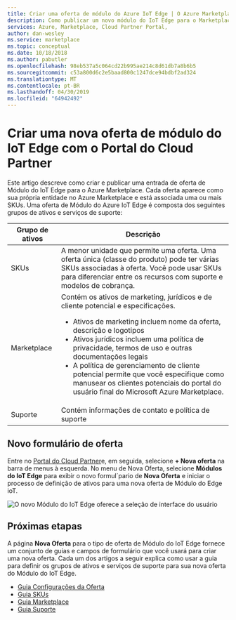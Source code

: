 ```yaml
---
title: Criar uma oferta de módulo do Azure IoT Edge | O Azure Marketplace
description: Como publicar um novo módulo do IoT Edge para o Marketplace.
services: Azure, Marketplace, Cloud Partner Portal,
author: dan-wesley
ms.service: marketplace
ms.topic: conceptual
ms.date: 10/18/2018
ms.author: pabutler
ms.openlocfilehash: 98eb537a5c064cd22b995ae214c8d61db7a8b6b5
ms.sourcegitcommit: c53a800d6c2e5baad800c1247dce94bdbf2ad324
ms.translationtype: MT
ms.contentlocale: pt-BR
ms.lasthandoff: 04/30/2019
ms.locfileid: "64942492"
---
```

# <a name="create-a-new-iot-edge-module-offer-with-the-cloud-partner-portal"></a>Criar uma nova oferta de módulo do IoT Edge com o Portal do Cloud Partner

Este artigo descreve como criar e publicar uma entrada de oferta de Módulo do IoT Edge para o Azure Marketplace. Cada oferta aparece como sua própria entidade no Azure Marketplace e está associada uma ou mais SKUs.  Uma oferta de Módulo do Azure IoT Edge é composta dos seguintes grupos de ativos e serviços de suporte:

|  **Grupo de ativos**   |  **Descrição**  |
|  ---------------   |  ---------------  |
|    SKUs            |  A menor unidade que permite uma oferta. Uma oferta única (classe do produto) pode ter várias SKUs associadas à oferta. Você pode usar SKUs para diferenciar entre os recursos com suporte e modelos de cobrança. |
|  Marketplace       | Contém os ativos de marketing, jurídicos e de cliente potencial e especificações.  <ul><li> Ativos de marketing incluem nome da oferta, descrição e logotipos</li> <li> Ativos jurídicos incluem uma política de privacidade, termos de uso e outras documentações legais</li>  <li> A política de gerenciamento de cliente potencial permite que você especifique como manusear os clientes potenciais do portal do usuário final do Microsoft Azure Marketplace.</li> </ul> |
| Suporte            | Contém informações de contato e política de suporte |


## <a name="new-offer-form"></a>Novo formulário de oferta 

Entre no [Portal do Cloud Partner](https://cloudpartner.azure.com/)e, em seguida, selecione **+ Nova oferta** na barra de menus à esquerda. No menu de Nova Oferta, selecione **Módulos do IoT Edge** para exibir o novo formul´pario de **Nova Oferta** e iniciar o processo de definição de ativos para uma nova oferta de Módulo do Edge ioT. 

![O novo Módulo do IoT Edge oferece a seleção de interface do usuário](./media/new-iot-edge-module-offer.png)

## <a name="next-steps"></a>Próximas etapas

A página **Nova Oferta** para o tipo de oferta de Módulo do IoT Edge fornece um conjunto de guias e campos de formulário que você usará para criar uma nova oferta. Cada um dos artigos a seguir explica como usar a guia para definir os grupos de ativos e serviços de suporte para sua nova oferta do Módulo do IoT Edge.

- [Guia Configurações da Oferta](./cpp-offer-settings-tab.md)
- [Guia SKUs](./cpp-skus-tab.md)
- [Guia Marketplace](./cpp-marketplace-tab.md)
- [Guia Suporte](./cpp-support-tab.md)
